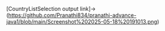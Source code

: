 
[CountryListSelection output link]->(https://github.com/Pranathi834/pranathi-advance-java1/blob/main/Screenshot%202025-05-18%20191013.png)
